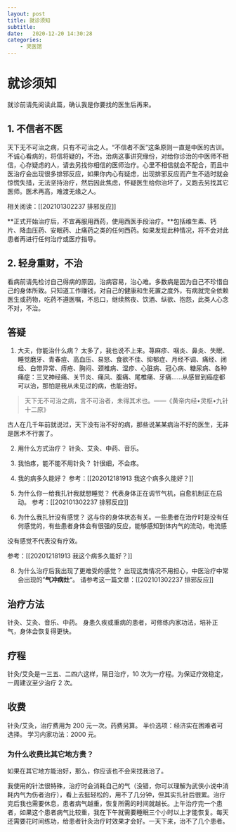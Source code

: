 ```yaml
---
layout: post
title: 就诊须知
subtitle: 
date:   2020-12-20 14:30:28
categories: 
    - 灵医馆
---
```

# 就诊须知

就诊前请先阅读此篇，确认我是你要找的医生后再来。

## 1. 不信者不医

天下无不可治之病，只有不可治之人。“不信者不医”这条原则一直是中医的古训。不诚心看病的，将信将疑的，不治。治病这事讲究缘份，对给你诊治的中医师不相信，心存疑虑的人，请去另找你相信的医师治疗。心里不相信就会不配合，而且中医治疗会出现很多排邪反应，如果你内心有疑虑，出现排邪反应而产生不适时就会惊慌失措，无法坚持治疗，然后因此焦虑，怀疑医生给你治坏了，又跑去另找其它医师。医术再高，难渡无缘之人。

相关阅读：[[202101302237 排邪反应]]

**正式开始治疗后，不宜再服用西药，使用西医手段治疗。**包括维生素、钙片、降血压药、安眠药、止痛药之类的任何西药。如果发现此种情况，将不会对此患者再进行任何治疗或医疗指导。

## 2. 轻身重财，不治

看病前请先检讨自己得病的原因，治病容易，治心难。多数病是因为自己不珍惜自己的身体所致。只知道工作赚钱，对自己的健康和生死置之度外，有病就完全依赖医生或药物，吃药不遵医嘱，不忌口，继续熬夜、饮酒、纵欲、抱怨，此类人心念不对，不治。

## 答疑

1.  大夫，你能治什么病？
太多了，我也说不上来。荨麻疹、咽炎、鼻炎、失眠、睡觉磨牙、青春痘、高血压、易怒、食欲不佳、抑郁症、月经不调、痛经、闭经、白带异常、痔疮、胸闷、颈椎病、湿疹、心脏病、冠心病、糖尿病、各种痛症：三叉神经痛、关节炎、痛风、腹痛、尾椎痛、牙痛……从感冒到癌症都可以治，那怕是我从未见过的病，也能治好。

> 天下无不可治之病，言不可治者，未得其术也。——《黄帝内经•灵枢•九针十二原》

古人在几千年前就说过，天下没有治不好的病，那些说某某病治不好的医生，无非是医术不行罢了。

2. 用什么方式治疗？
针灸、艾灸、中药、音乐。
	
3. 我怕疼，能不能不用针灸？
针很细，不会疼。

4. 我的病多久能好？
参考：[[202012181913 我这个病多久能好？]]

5. 为什么你一给我扎针我就想睡觉？
代表身体正在调节气机，自愈机制正在启动。
参考：[[202101302237 排邪反应]]

6. 为什么我扎针没有感觉？
这与你的身体状态有关。一些患者在治疗时是没有任何感觉的，有些患者身体会有很强的反应，能够感知到体内气的流动，电流感

没有感觉不代表没有疗效。

参考：[[202012181913 我这个病多久能好？]]

8. 为什么治疗后我出现了更难受的感觉？
出现这类情况不用担心，中医治疗中常会出现的”**气冲病灶**“。
请参考这一篇文章：[[202101302237 排邪反应]]

## 治疗方法
针灸、艾灸、音乐、中药。
身患久疾或重病的患者，可修练内家功法，培补正气，身体会恢复得更快。

## 疗程
针灸/艾灸是一三五、二四六这样，隔日治疗，10 次为一疗程。为保证疗效稳定，一周建议至少治疗 2 次。
 
## 收费
针灸/艾灸，治疗费用为 200 元一次。药费另算。
半价选项：经济实在困难者可选择。 
学习内家功法：2000 元。

### 为什么收费比其它地方贵？

如果在其它地方能治好，那么，你应该也不会来找我治了。

我使用的针法很特殊，治疗时会消耗自己的气（没错，你可以理解为武侠小说中消耗内气为伤者治疗），看上去挺轻松的，用不了几分钟，但其实扎针后很累。治疗完后我也需要休息，患者病气越重，恢复所需的时间就越长。上午治疗完一个患者，如果这个患者病气比较重，我在下午就需要睡眠三个小时以上才能恢复。每天还需要花时间练功，给患者针灸治疗时效果才会好。一天下来，治不了几个患者。




